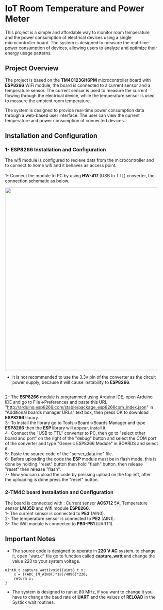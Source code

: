 # IoT Room Temperature and Power Meter
This project is a simple and affordable way to monitor room temperature and the power consumption of electrical devices using a single microcontroller board. The system is designed to measure the real-time power consumption of devices, allowing users to analyze and optimize their energy usage patterns.
## Project Overview
The project is based on the **TM4C123GH6PM** microcontroller board with **ESP8266** WiFi module, the board is connected to a current sensor and a temperature sensor. The current sensor is used to measure the current flowing through the electrical device, while the temperature sensor is used to measure the ambient room temperature.

The system is designed to provide real-time power consumption data through a web-based user interface. The user can view the current temperature and power consumption of connected devices.
## Installation and Configuration
### 1- ESP8266 Installation and Configuration
The wifi module is configured to recieve data from the microcontroller and to connect to home wifi and it behaves as access point.  
<br>1- Connect the module to PC by using **HW-417** (USB to TTL) converter, the connection schematic as below. 
<div>
  <img src="https://user-images.githubusercontent.com/107086104/224859652-112e6a1c-70e5-447d-bc8a-963c55c9a97a.png" width="600">
</div>  

- It is not recommended to use the 3.3v pin of the converter as the circuit power supply, because it will cause instability to **ESP8266**.<br>

<br>2- The **ESP8266** module is programmed using Arduino IDE, open Arduino IDE and go to File->Preferences and paste this URL "http://arduino.esp8266.com/stable/package_esp8266com_index.json" in "Additional boards manager URLs" text box, then press OK to download **ESP8266** library.
<br>3- To install the library go to Tools->Board->Boards Manager and type **ESP8266** then the **ESP** library will appear, install it.
<br>4- Connect the "USB to TTL" converter to PC, then go to "select other board and port" on the right of the "debug" button and select the COM port of the converter and type "Generic ESP8266 Module" in BOARDS and select it.
<br>5- Paste the source code of the "server_data.ino" file.
<br>6- Before uploading the code the **ESP** module must be in flash mode, this is done by holding "reset" button then hold "flash" button, then release "reset" then release "flash".
<br>7- Now you can upload the code by pressing upload on the top left, after the uploading is done press the "reset" button.<br>

### 2-TM4C board Installation and Configuration
The board is connected with : Current sensor **ACS712** 5A, Temperature sensor **LM35D** and Wifi module **ESP8266**.
<br>1- The current sensor is connected to **PE3** (AIN0).
<br>2- The temperature sensor is connected to **PE2** (AIN1).
<br>3- The Wifi module is connected to **PB0-PB1** (UART1).

## Important Notes
* The source code is designed to operate in **220 V AC** system. to change it, open "watt.c" file go to function called **capture_watt** and change the value 220 to your system voltage.

```
uint8_t capture_watt(void){uint8_t x;
    x = ((ADC_IN_AIN0()*18)/4096)*220;
    return x;
}
```
* The system is designed to run at 80 MHz, if you want to change it you have to change the baud rate of **UART** and the values of **RELOAD** in the Systick wait routines.
